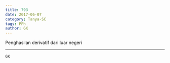 ```yaml
---
title: 793
date: 2017-06-07
category: Tanya-SC
tags: PPh
author: GK
---
```


Penghasilan derivatif dari luar negeri

---



`GK`
